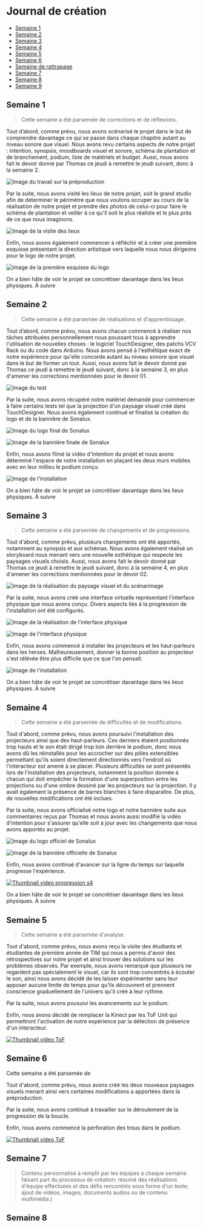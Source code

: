 # Journal de création

* [Semaine 1](#semaine-1)
* [Semaine 2](#semaine-2)
* [Semaine 3](#semaine-3)
* [Semaine 4](#semaine-4)
* [Semaine 5](#semaine-5)
* [Semaine 6](#semaine-6)
* [Semaine de rattrapage](#semaine-de-rattrapage)
* [Semaine 7](#semaine-7)
* [Semaine 8](#semaine-8)
* [Semaine 9](#semaine-9)

## Semaine 1
> Cette semaine a été parsemée de corrections et de réflexions.

Tout d’abord, comme prévu, nous avons scénarisé le projet dans le but de comprendre davantage ce qui se passe dans chaque chapitre autant au niveau sonore que visuel. Nous avons revu certains aspects de notre projet : intention, synopsis, moodboards visuel et sonore, schéma de plantation et de branchement, podium, liste de matériels et budget. Aussi, nous avons fait le devoir donné par Thomas ce jeudi à remettre le jeudi suivant, donc à la semaine 2.

![Image du travail sur la préproduction](medias/collectif/image_travail_preproduction_s1.png)

Par la suite, nous avons visité les lieux de notre projet, soit le grand studio afin de déterminer le périmètre que nous voulons occuper au cours de la réalisation de notre projet et prendre des photos de celui-ci pour faire le schéma de plantation et veiller à ce qu'il soit le plus réaliste et le plus près de ce que nous imaginons. 

![Image de la visite des lieux](medias/collectif/image_visite_lieux_s1.png)

Enfin, nous avons également commencer à réfléchir et à créer une première esquisse présentant la direction artistique vers laquelle nous nous dirigeons pour le logo de notre projet.

![Image de la première esquisse du logo](medias/collectif/image_esquisse_logo_s1.png)

On a bien hâte de voir le projet se concrétiser davantage dans les lieux physiques. À suivre

## Semaine 2
> Cette semaine a été parsemée de réalisations et d'apprentissage.

Tout d’abord, comme prévu, nous avons chacun commencé à réaliser nos tâches attribuées personnellement nous poussant tous à apprendre l'utilisation de nouvelles choses : le logiciel TouchDesigner, des patchs VCV Rack ou du code dans Arduino. Nous avons pensé à l'esthétique exact de notre expérience pour qu'elle concorde autant au niveau sonore que visuel dans le but de former un tout. Aussi, nous avons fait le devoir donné par Thomas ce jeudi à remettre le jeudi suivant, donc à la semaine 3, en plus d'amener les corrections mentionnées pour le devoir 01.

![Image du test](medias/collectif/image_test_s2.png)

Par la suite, nous avons récupéré notre matériel demandé pour commencer à faire certains tests tel que la projection d'un paysage visuel créé dans TouchDesigner. Nous avons également continué et finalisé la création du logo et de la bannière de Sonalux. 

![Image du logo final de Sonalux](medias/collectif/image_logo_final.png)

![Image de la bannière finale de Sonalux](medias/collectif/image_banniere_finale.png)

Enfin, nous avons filmé la vidéo d'intention du projet et nous avons déterminé l'espace de notre installation en plaçant les deux murs mobiles avec en leur millieu le podium conçu. 

![Image de l'installation](medias/collectif/image_installation_s2.png)

On a bien hâte de voir le projet se concrétiser davantage dans les lieux physiques. À suivre

## Semaine 3
> Cette semaine a été parsemée de changements et de progressions.

Tout d'abord, comme prévu, plusieurs changements ont été apportés, notamment au synopsis et aux schémas. Nous avons également réalisé un storyboard nous menant vers une nouvelle esthétique qui respecte les paysages visuels choisis. Aussi, nous avons fait le devoir donné par Thomas ce jeudi à remettre le jeudi suivant, donc à la semaine 4, en plus d'amener les corrections mentionnées pour le devoir 02.

![Image de la réalisation du paysage visuel et du scénarimage](medias/collectif/image_visuel_scenarimage.png)

Par la suite, nous avons créé une interface virtuelle représentant l'interface physique que nous avons conçu. Divers aspects liés à la progression de l'installation ont été configurés. 

![Image de la réalisation de l'interface physique](medias/collectif/image_realisation_interface_physique.png)

![Image de l'interface physique](medias/collectif/image_interface_physique.png)

Enfin, nous avons commencé à installer les projecteurs et les haut-parleurs dans les herses. Malheureusement, donner la bonne position au projecteur s'est rélévée être plus difficile que ce que l'on pensait. 

![Image de l'installation](medias/collectif/image_installation_s3.png)

On a bien hâte de voir le projet se concrétiser davantage dans les lieux physiques. À suivre

## Semaine 4
> Cette semaine a été parsemée de difficultés et de modifications.  

Tout d'abord, comme prévu, nous avons poursuivi l'installation des projecteurs ainsi que des haut-parleurs. Ces derniers étaient positionnés trop hauts et le son était dirigé trop loin derrière le podium, donc nous avons dû les réinstallés pour les accrocher sur des pôles extensibles permettant qu'ils soient directement directionnés vers l'endroit où l'interacteur est amené à se placer. Plusieurs difficultés se sont présentés lors de l'installation des projecteurs, notamment la position donnée à chacun qui doit empêcher la formation d'une superposition entre les projections ou d'une ombre dessiné par les projecteurs sur la projection. Il y avait également la présence de barres blanches à faire disparaître. De plus, de nouvelles modifications ont été inclues.



Par la suite, nous avons officialisé notre logo et notre bannière suite aux commentaires reçus par Thomas et nous avons aussi modifié la vidéo d'intention pour s'assurer qu'elle soit à jour avec les changements que nous avons apportés au projet. 

![Image du logo officiel de Sonalux](../medias/couverture.png)

![Image de la bannière officielle de Sonalux](../web/medias/banniere_page_projet.png)

Enfin, nous avons continué d'avancer sur la ligne du temps sur laquelle progresse l'expérience. 

[![Thumbnail video progression s4](https://img.youtube.com/vi/OIBLflAaeos/0.jpg)](https://www.youtube.com/watch?v=OIBLflAaeos)

On a bien hâte de voir le projet se concrétiser davantage dans les lieux physiques. À suivre

## Semaine 5
> Cette semaine a été parsemée d'analyse.

Tout d'abord, comme prévu, nous avons reçu la visite des étudiants et étudiantes de première année de TIM qui nous a permis d'avoir des rétrospectives sur notre projet et ainsi trouver des solutions sur les problèmes observés. Par exemple, nous avons remarqué que plusieurs ne regardent pas spécialement le visuel, car ils sont trop concentrés à écouter le son, ainsi nous avons décidé de les laisser expérimenter sans leur apposer aucune limite de temps pour qu'ils découvrent et prennent conscience graduellement de l'univers qu'il créé à leur rythme. 

Par la suite, nous avons pousuivi les avancements sur le podium. 

Enfin, nous avons décidé de remplacer la Kinect par les ToF Unit qui permettront l'activation de notre expérience par la détection de présence d'un interacteur. 

[![Thumbnail video ToF](https://img.youtube.com/vi/EicDNMR21hM/0.jpg)](https://www.youtube.com/watch?v=EicDNMR21hM)

## Semaine 6
Cette semaine a été parsemée de 

Tout d'abord, comme prévu, nous avons créé les deux nouveaux paysages visuels menant ainsi vers certaines modifications a apportées dans la préproduction. 

Par la suite, nous avons continué à travailler sur le déroulement de la progression de la boucle.

Enfin, nous avons commencé la perforation des trous dans le podium.

[![Thumbnail video ToF](https://img.youtube.com/vi/EicDNMR21hM/0.jpg)](https://www.youtube.com/watch?v=EicDNMR21hM)

## Semaine 7
> Contenu personnalisé à remplir par les équipes à chaque semaine faisant part du processus de création: résumé des réalisations d'équipe effectuées et des défis rencontrés sous forme d'un texte; ajout de vidéos, images, documents audios ou de contenu multimédia.)

## Semaine 8







